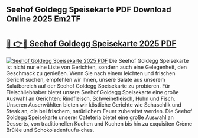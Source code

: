 ## Seehof Goldegg Speisekarte PDF Download Online 2025 Em2TF

# <h2><a href="http://gc7azf.nevu.top/?p=Seehof+Goldegg+Speisekarte">🔗 👉🔴 Seehof Goldegg Speisekarte 2025 PDF</a></h2>

[![Seehof Goldegg Speisekarte 2025 PDF](https://i.imgur.com/dBaPXMq.png)](http://gc7azf.nevu.top/?p=Seehof+Goldegg+Speisekarte)
Die Seehof Goldegg Speisekarte ist nicht nur eine Liste von Gerichten, sondern auch eine Gelegenheit, den Geschmack zu genießen. Wenn Sie nach einem leichten und frischen Gericht suchen, empfehlen wir Ihnen, unsere Salate aus unserem Salatbereich auf der Seehof Goldegg Speisekarte zu probieren. Für Fleischliebhaber bietet unsere Seehof Goldegg Speisekarte eine große Auswahl an Gerichten: Rindfleisch, Schweinefleisch, Huhn und Fisch. Unseren Auserwählten bieten wir köstliche Gerichte wie Schaschlik und Steak an, die bei frischem, natürlichem Feuer zubereitet werden. Die Seehof Goldegg Speisekarte unserer Cafeteria bietet eine große Auswahl an Desserts, von traditionellen Kuchen und Kuchen bis hin zu exquisiten Crème Brûlée und Schokoladenfuufu-ches.
